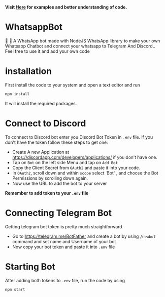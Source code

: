 **Visit [Here](https://krishfx.gitbook.io/wabot/) for examples and better understanding of code.**

# WhatsappBot
💬 🤖 A WhatsApp bot made with NodeJS WhatsApp library to make your own Whatsapp Chatbot and connect your whatsapp to Telegram And Discord.. Feel free to use it and add your own code

# installation
First install the code to your system and open a text editor and run
```sh 
npm install
```
It will install the required packages. 
    
# Connect to Discord
To connect to Discord bot enter you Discord Bot Token in `.env` file.
if you don't have the token follow these steps to get one:

- Create A new Application at https://discordapp.com/developers/applications/ if you don't have one.
- Tap on `Bot` on the left side Menu and tap on `Add Bot`
- Copy the Client Secret from `OAuth2` and paste it into your code.
- In `OAuth2`, scroll down and within `scope` select 'Bot' , and choose the Bot Permissions by scrolling down again.
- Now use the URL to add the bot to your server

**Remember to add token to your `.env`  file**

# Connecting Telegram Bot
Getting telegram bot token is pretty much straightforward.
- Go to https://telegram.me/BotFather and create a bot by using `/newbot` command and set name and Username of your bot
- Now copy your bot token and paste it into `.env` file

# Starting Bot
After adding both tokens to `.env` file, run the code by using
```sh
npm start
```
